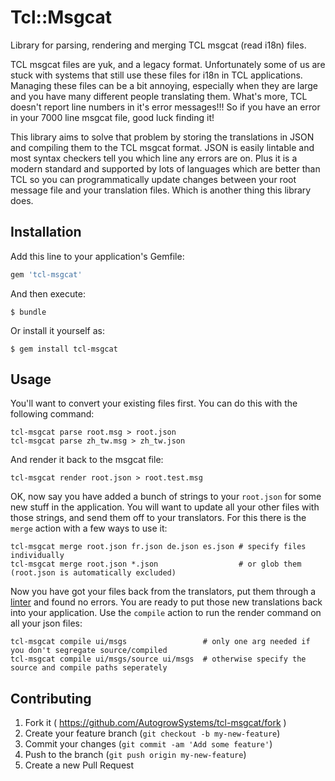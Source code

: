 # Tcl::Msgcat

Library for parsing, rendering and merging TCL msgcat (read i18n) files.

TCL msgcat files are yuk, and a legacy format.  Unfortunately some of us are stuck with systems that still use these files
for i18n in TCL applications.  Managing these files can be a bit annoying, especially when they are large and you have
many different people translating them.  What's more, TCL doesn't report line numbers in it's error messages!!!  So if you have
an error in your 7000 line msgcat file, good luck finding it!

This library aims to solve that problem by storing the translations in JSON and compiling them to the TCL msgcat format.  JSON
is easily lintable and most syntax checkers tell you which line any errors are on.  Plus it is a modern standard and supported
by lots of languages which are better than TCL so you can programmatically update changes between your root message file and
your translation files.  Which is another thing this library does.

## Installation

Add this line to your application's Gemfile:

```ruby
gem 'tcl-msgcat'
```

And then execute:

    $ bundle

Or install it yourself as:

    $ gem install tcl-msgcat

## Usage

You'll want to convert your existing files first.  You can do this with the following command:

    tcl-msgcat parse root.msg > root.json
    tcl-msgcat parse zh_tw.msg > zh_tw.json

And render it back to the msgcat file:

    tcl-msgcat render root.json > root.test.msg

OK, now say you have added a bunch of strings to your `root.json` for some new stuff in the application. You
will want to update all your other files with those strings, and send them off to your translators.  For this
there is the `merge` action with a few ways to use it:

    tcl-msgcat merge root.json fr.json de.json es.json # specify files individually
    tcl-msgcat merge root.json *.json                  # or glob them (root.json is automatically excluded)

Now you have got your files back from the translators, put them through a [linter](http://jsonlint.com/)
and found no errors.  You are ready to put those new translations back into your application. Use the `compile`
action to run the render command on all your json files:

    tcl-msgcat compile ui/msgs                 # only one arg needed if you don't segregate source/compiled
    tcl-msgcat compile ui/msgs/source ui/msgs  # otherwise specify the source and compile paths seperately

## Contributing

1. Fork it ( https://github.com/AutogrowSystems/tcl-msgcat/fork )
2. Create your feature branch (`git checkout -b my-new-feature`)
3. Commit your changes (`git commit -am 'Add some feature'`)
4. Push to the branch (`git push origin my-new-feature`)
5. Create a new Pull Request
